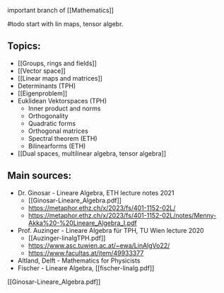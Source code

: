 important branch of [[Mathematics]]


#todo start with lin maps, tensor algebr.


## Topics:
- [[Groups, rings and fields]]  
- [[Vector space]]
- [[Linear maps and matrices]]
- Determinants (TPH)
- [[Eigenproblem]]
- Euklidean Vektorspaces (TPH)
	- Inner product and norms
	- Orthogonality
	- Quadratic forms
	- Orthogonal matrices
	- Spectral theorem (ETH)
	- Bilinearforms (ETH)
- [[Dual spaces, multilinear algebra, tensor algebra]] 


## Main sources:
- Dr. Ginosar - Lineare Algebra, ETH lecture notes 2021
	- [[Ginosar-Lineare_Algebra.pdf]]
	- https://metaphor.ethz.ch/x/2023/fs/401-1152-02L/
	- https://metaphor.ethz.ch/x/2023/fs/401-1152-02L/notes/Menny-Akka%20-%20Lineare_Algebra_I.pdf
- Prof. Auzinger - Lineare Algebra für TPH, TU Wien lecture 2020
	- [[Auzinger-linalgTPH.pdf]]
	- https://www.asc.tuwien.ac.at/~ewa/LinAlgVo22/
	- https://www.facultas.at/item/49933377
- Altland, Delft - Mathematics for Physicists
- Fischer - Lineare Algebra, [[fischer-linalg.pdf]]




[[Ginosar-Lineare_Algebra.pdf]]

